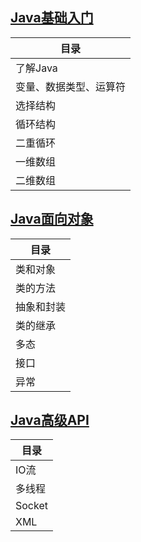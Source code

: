 ## [Java基础入门](./doc/1.Java基础入门.md)

| 目录          |
|-------------|
| 了解Java      |
| 变量、数据类型、运算符 |
| 选择结构        |
| 循环结构        |
| 二重循环        |
| 一维数组        |
| 二维数组        |

## [Java面向对象](./doc/2.Java面向对象.md)

| 目录       |
| ---------- |
| 类和对象   |
| 类的方法   |
| 抽象和封装 |
| 类的继承   |
| 多态       |
| 接口       |
| 异常       |

## [Java高级API](./doc/3.Java高级API.md)

| 目录   |
| ------ |
| IO流   |
| 多线程 |
| Socket |
| XML    |

